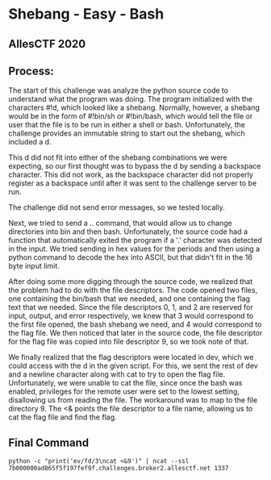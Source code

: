 # Shebang - Easy - Bash

## AllesCTF 2020

## Process:
The start of this challenge was analyze the python source code to understand what the program was doing. The program initialized with the characters #!d, which looked like a shebang. Normally, however, a shebang would be in the form of #!bin/sh or #!bin/bash, which would tell the file or user that the file is to be run in either a shell or bash. Unfortunately, the challenge provides an immutable string to start out the shebang, which included a d. 

This d did not fit into either of the shebang combinations we were expecting, so our first thought was to bypass the d by sending a backspace character. This did not work, as the backspace character did not properly register as a backspace until after it was sent to the challenge server to be run. 

The challenge did not send error messages, so we tested locally. 

Next, we tried to send a .. command, that would allow us to change directories into bin and then bash. Unfortunately, the source code had a function that automatically exited the program if a '.' character was detected in the input. We tried sending in hex values for the periods and then using a python command to decode the hex into ASCII, but that didn't fit in the 16 byte input limit.

After doing some more digging through the source code, we realized that the problem had to do with the file descriptors. The code opened two files, one containing the bin/bash that we needed, and one containing the flag text that we needed. Since the file descriptors 0, 1, and 2 are reserved for input, output, and error respectively, we knew that 3 would correspond to the first file opened, the bash shebang we need, and 4 would correspond to the flag file. We then noticed that later in the source code, the file descriptor for the flag file was copied into file descriptor 9, so we took note of that. 

We finally realized that the flag descriptors were located in dev, which we could access with the d in the given script. For this, we sent the rest of dev and a newline character along with cat to try to open the flag file. Unfortunately, we were unable to cat the file, since once the bash was enabled, privileges for the remote user were set to the lowest setting, disallowing us from reading the file. The workaround was to map to the file directory 9. The <& points the file descriptor to a file name, allowing us to cat the flag file and find the flag.

## Final Command
```
python -c "print('ev/fd/3\ncat <&9')" | ncat --ssl 7b000000ad865f5f197fef9f.challenges.broker2.allesctf.net 1337
```
